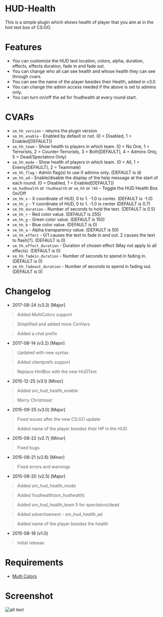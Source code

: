 # HUD-Health
This is a simple plugin which shows health of player that you aim at in the hint text box of CS:GO.

# Features
- You can customize the HUD text location, colors, alpha, duration, effects, effects duration, fade in and fade out.
- You can change who all can see health and whose health they can see through cvars.
- You can see the name of the player besides their Health, added in v3.0
- You can change the admin access needed if the above is set to admins only.
- You can turn on/off the ad for !hudhealth at every round start.

# CVARs
- ```sm_hh_version``` - returns the plugin version
- ```sm_hh_enable``` - Enabled by default or not. (0 = Disabled, 1 = Enabled[DEFAULT])
- ```sm_hh_team``` - Show health to players in which team. (0 = No One, 1 = Terrorists, 2 = Counter-Terrorists, 3 = Both[DEFAULT], 4 = Admins Only, 5 = Dead/Spectators Only)
- ```sm_hh_mode``` - Show health of players in which team. (0 = All, 1 = Enemy[DEFAULT], 2 = Teammate)
- ```sm_hh_flag``` - Admin flag(s) to use if admins only. (DEFAULT is d)
- ```sm_hh_ad``` - Enable/disable the display of the help message at the start of each round. (0 = Disabled, 1 = Enabled[DEFAULT])
- ```sm_hudhealth``` or ```!hudhealth``` or ```sm_hh``` or ```!hh``` - Toggle the HUD Health Box On/Off
- ```sm_hh_x``` - X coordinate of HUD, 0 to 1. -1.0 is center. (DEFAULT is -1.0)
- ```sm_hh_y``` - Y coordinate of HUD, 0 to 1. -1.0 is center (DEFAULT is 0.7)
- ```sm_hh_duration``` - Number of seconds to hold the text. (DEFAULT is 0.5)
- ```sm_hh_r``` - Red color value. (DEFAULT is 255)
- ```sm_hh_g``` - Green color value. (DEFAULT is 150)
- ```sm_hh_b``` - Blue color value. (DEFAULT is 0)
- ```sm_hh_a``` - Alpha transparency value. (DEFAULT is 50)
- ```sm_hh_effect``` - 0/1 causes the text to fade in and out. 2 causes the text to flash[?]. (DEFAULT is 0)
- ```sm_hh_effect_duration``` - Duration of chosen effect (May not apply to all effects). (DEFAULT is 0)
- ```sm_hh_fadein_duration``` - Number of seconds to spend in fading in. (DEFAULT is 0)
- ```sm_hh_fadeout_duration``` - Number of seconds to spend in fading out. (DEFAULT is 0)

# Changelog
- 2017-08-24 (v3.3) [Major]
 > Added MultiColors support
 
 > Simplified and added more ConVars
 
 >Added a chat prefix

- 2017-08-14 (v3.2) [Major]
 > Updated with new syntax
 
 > Added clientprefs support
 
 > Replace HintBox with the new HUDText
 
- 2015-12-25 (v3.1) [Minor]
 > Added sm_hud_health_enable
 
 > Merry Christmas!

- 2015-09-25 (v3.0) [Major]
 > Fixed issues after the new CS:GO update
 
 > Added name of the player besides their HP in the HUD

- 2015-08-22 (v2.7) [Minor]
 > Fixed bugs

- 2015-08-21 (v2.6) [Minor]
 > Fixed errors and warnings

- 2015-08-20 (v2.5) [Major]
 > Added sm_hud_health_mode 
 
 > Added !hudhealth(sm_hudhealth)
 
 > Added sm_hud_health_team 5 for spectators/dead
 
 > Added advertisement - sm_hud_health_ad
 
 > Added name of the player besides the health
 

- 2015-08-18 (v1.0)
 > Initial release.


# Requirements
- [Multi Colors](https://forums.alliedmods.net/showthread.php?t=247770)

# Screenshot
![alt text](https://steamuserimages-a.akamaihd.net/ugc/853850382734488912/54DF235A0D9557D2648699995685138936C2EEF2/ "Lol")
